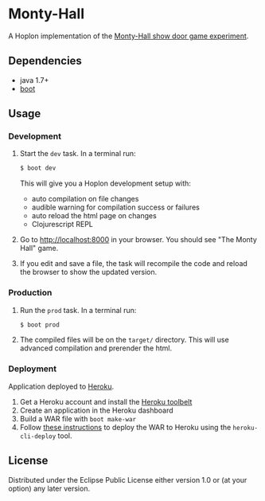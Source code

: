 # Monty-Hall

A Hoplon implementation of the [Monty-Hall show door game experiment][6].

## Dependencies

- java 1.7+
- [boot][1]

## Usage
### Development
1. Start the `dev` task. In a terminal run:
    ```bash
    $ boot dev
    ```
    This will give you a  Hoplon development setup with:
    - auto compilation on file changes
    - audible warning for compilation success or failures
    - auto reload the html page on changes
    - Clojurescript REPL

2. Go to [http://localhost:8000][2] in your browser. You should see "The Monty Hall" game.

3. If you edit and save a file, the task will recompile the code and reload the
   browser to show the updated version.

### Production
1. Run the `prod` task. In a terminal run:
    ```bash
    $ boot prod
    ```
2. The compiled files will be on the `target/` directory. This will use
   advanced compilation and prerender the html.

### Deployment

Application deployed to [Heroku][3].

1. Get a Heroku account and install the [Heroku toolbelt][4]
1. Create an application in the Heroku dashboard
1. Build a WAR file with `boot make-war`
1. Follow [these instructions][5] to deploy the WAR to Heroku using the `heroku-cli-deploy` tool.

## License

Distributed under the Eclipse Public License either version 1.0 or (at your option) any later version.

[1]: http://boot-clj.com
[2]: http://localhost:8000
[3]: https://www.heroku.com/
[4]: https://toolbelt.heroku.com/
[5]: https://github.com/heroku/heroku-cli-deploy
[6]: https://monty-hall2016.herokuapp.com/
